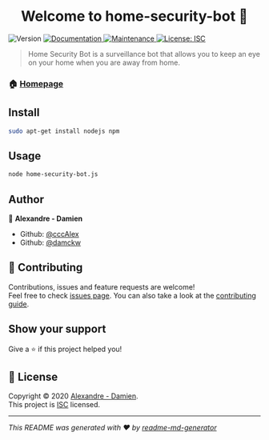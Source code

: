 <h1 align="center">Welcome to home-security-bot 👋</h1>
<p>
  <img alt="Version" src="https://img.shields.io/badge/version-1.0.0-blue.svg?cacheSeconds=2592000" />
  <a href="https://github.com/cccAlex/home-security-bot#readme" target="_blank">
    <img alt="Documentation" src="https://img.shields.io/badge/documentation-yes-brightgreen.svg" />
  </a>
  <a href="https://github.com/cccAlex/home-security-bot/graphs/commit-activity" target="_blank">
    <img alt="Maintenance" src="https://img.shields.io/badge/Maintained%3F-yes-green.svg" />
  </a>
  <a href="https://github.com/cccAlex/home-security-bot/blob/master/LICENSE" target="_blank">
    <img alt="License: ISC" src="https://img.shields.io/github/license/cccAlex/home-security-bot" />
  </a>
</p>

> Home Security Bot is a surveillance bot that allows you to keep an eye on your home when you are away from home.

### 🏠 [Homepage](https://github.com/cccAlex/home-security-bot#readme)

## Install

```sh
sudo apt-get install nodejs npm
```

## Usage

```sh
node home-security-bot.js
```

## Author

👤 **Alexandre - Damien**

* Github: [@cccAlex](https://github.com/cccAlex)
* Github: [@damckw](https://github.com/damckw)

## 🤝 Contributing

Contributions, issues and feature requests are welcome!<br />Feel free to check [issues page](https://github.com/cccAlex/home-security-bot/issues). You can also take a look at the [contributing guide](https://github.com/cccAlex/home-security-bot/blob/master/CONTRIBUTING.md).

## Show your support

Give a ⭐️ if this project helped you!

## 📝 License

Copyright © 2020 [Alexandre - Damien](https://github.com/cccAlex).<br />
This project is [ISC](https://github.com/cccAlex/home-security-bot/blob/master/LICENSE) licensed.

***
_This README was generated with ❤️ by [readme-md-generator](https://github.com/kefranabg/readme-md-generator)_
